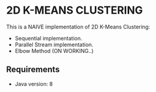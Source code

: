 # 2D K-MEANS CLUSTERING
This is a NAIVE implementation of 2D K-Means Clustering:
- Sequential implementation.
- Parallel Stream implementation.
- Elbow Method (ON WORKING..)

## Requirements
- Java version: 8
